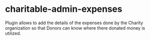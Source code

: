 # charitable-admin-expenses
Plugin allows to add the details of the expenses done by the Charity organization so that Donors can know where there donated money is utilized.
